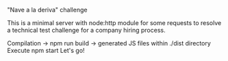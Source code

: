 "Nave a la deriva" challenge

This is a minimal server with node:http module for some requests to resolve a technical test challenge for a company
hiring process.

Compilation -> npm run build -> generated JS files within ./dist directory
Execute npm start
Let's go!
